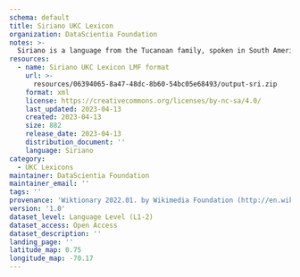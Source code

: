 ```yaml
---
schema: default
title: Siriano UKC Lexicon
organization: DataScientia Foundation
notes: >-
  Siriano is a language from the Tucanoan family, spoken in South America. The UKC Lexicon of Siriano is represented as a lexico-semantic network. It consists of words, word senses, synsets, as well as sense-level and synset-level relationships.
resources:
  - name: Siriano UKC Lexicon LMF format
    url: >-
      resources/06394065-8a47-48dc-8b60-54bc05e68493/output-sri.zip
    format: xml
    license: https://creativecommons.org/licenses/by-nc-sa/4.0/
    last_updated: 2023-04-13
    created: 2023-04-13
    size: 882
    release_date: 2023-04-13
    distribution_document: ''
    language: Siriano
category:
  - UKC Lexicons
maintainer: DataScientia Foundation
maintainer_email: ''
tags: ''
provenance: 'Wiktionary 2022.01. by Wikimedia Foundation (http://en.wiktionary.org); KinDiv: Kinship Diversity 1.0 by Temuulen Khishigsuren (http://ukc.disi.unitn.it/index.php/kinship/); Princeton WordNet 2.1 by Princeton University (https://wordnet.princeton.edu)'
version: '1.0'
dataset_level: Language Level (L1-2)
dataset_access: Open Access
dataset_description: ''
landing_page: ''
latitude_map: 0.75
longitude_map: -70.17
---
```

